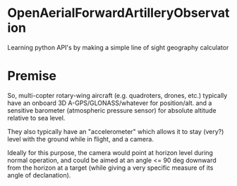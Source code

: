# OpenAerialForwardArtilleryObservation
Learning python API's by making a simple line of sight geography calculator

# Premise
So, multi-copter rotary-wing aircraft (e.g. quadroters, drones, etc.) typically have an onboard 3D A-GPS/GLONASS/whatever for position/alt. and a sensitive barometer (atmospheric pressure sensor) for absolute altitude relative to sea level. 

They also typically have an "accelerometer" which allows it to stay (very?) level with the ground while in flight, and a camera. 

Ideally for this purpose, the camera would point at horizon level during normal operation, and could be aimed at an angle <= 90 deg downward from the horizon at a target (while giving a very specific measure of its angle of declanation). 


